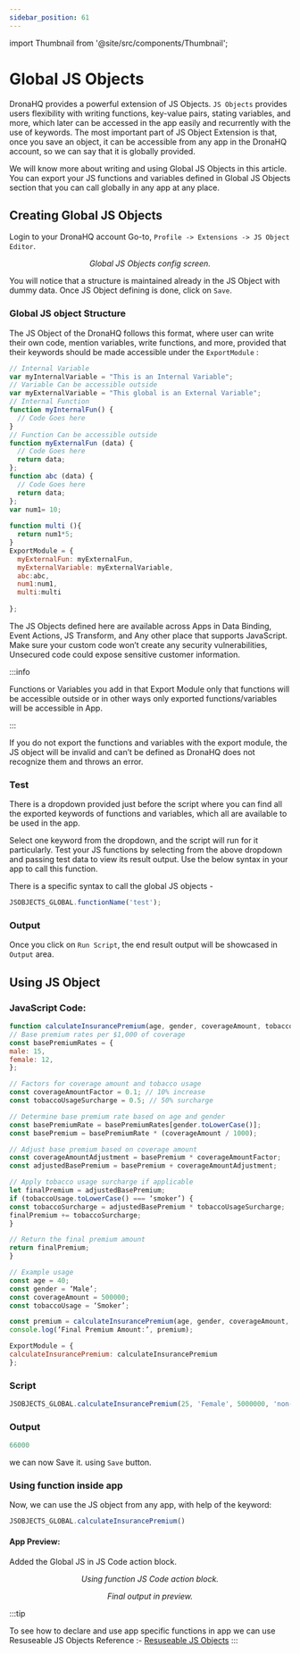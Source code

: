 ```yaml
---
sidebar_position: 61
---
```


import Thumbnail from '@site/src/components/Thumbnail';

# Global JS Objects

DronaHQ provides a powerful extension of JS Objects. `JS Objects` provides users flexibility with writing functions, key-value pairs, stating variables, and more, which later can be accessed in the app easily and recurrently with the use of keywords. The most important part of JS Object Extension is that, once you save an object, it can be accessible from any app in the DronaHQ account, so we can say that it is globally provided.

We will know more about writing and using Global JS Objects in this article. You can export your JS functions and variables defined in Global JS Objects section that you can call globally in any app at any place.

## Creating Global JS Objects
Login to your DronaHQ account Go-to, `Profile -> Extensions -> JS Object Editor`.

<figure>
  <Thumbnail src="/img/advanced-concepts/global-js-objects/global-js-objects-config-screen.jpg" alt="Simple Database GUI" />
  <figcaption align='center'><i>Global JS Objects config screen.</i></figcaption>
</figure>

You will notice that a structure is maintained already in the JS Object with dummy data. Once JS Object defining is done, click on `Save`.

### Global JS object Structure
The JS Object of the DronaHQ follows this format, where user can write their own code, mention variables, write functions, and more, provided that their keywords should be made accessible under the `ExportModule` :

```javascript
// Internal Variable  
var myInternalVariable = "This is an Internal Variable";  
// Variable Can be accessible outside  
var myExternalVariable = "This global is an External Variable";  
// Internal Function  
function myInternalFun() {  
  // Code Goes here  
}  
// Function Can be accessible outside   
function myExternalFun (data) {  
  // Code Goes here  
  return data;  
};  
function abc (data) {  
  // Code Goes here  
  return data;  
};  
var num1= 10; 
  
function multi (){ 
  return num1*5; 
} 
ExportModule = {  
  myExternalFun: myExternalFun,  
  myExternalVariable: myExternalVariable, 
  abc:abc, 
  num1:num1, 
  multi:multi 
  
}; 
```
The JS Objects defined here are available across Apps in Data Binding, Event Actions, JS Transform, and Any other place that supports JavaScript. Make sure your custom code won’t create any security vulnerabilities, Unsecured code could expose sensitive customer information.

:::info

Functions or Variables you add in that Export Module only that functions will be accessible outside or in other ways only exported functions/variables will be accessible in App.

:::

If you do not export the functions and variables with the export module, the JS object will be invalid and can’t be defined as DronaHQ does not recognize them and throws an error.

### Test

There is a dropdown provided just before the script where you can find all the exported keywords of functions and variables, which all are available to be used in the app.

Select one keyword from the dropdown, and the script will run for it particularly.
Test your JS functions by selecting from the above dropdown and passing test data to view its result output. Use the below syntax in your app to call this function.

There is a specific syntax to call the global JS objects - 
```javascript
JSOBJECTS_GLOBAL.functionName('test');
```

### Output

Once you click on `Run Script`, the end result output will be showcased in `Output` area.

## Using JS Object
### JavaScript Code:

```javascript
function calculateInsurancePremium(age, gender, coverageAmount, tobaccoUsage) {
// Base premium rates per $1,000 of coverage
const basePremiumRates = {
male: 15,
female: 12,
};

// Factors for coverage amount and tobacco usage
const coverageAmountFactor = 0.1; // 10% increase
const tobaccoUsageSurcharge = 0.5; // 50% surcharge

// Determine base premium rate based on age and gender
const basePremiumRate = basePremiumRates[gender.toLowerCase()];
const basePremium = basePremiumRate * (coverageAmount / 1000);

// Adjust base premium based on coverage amount
const coverageAmountAdjustment = basePremium * coverageAmountFactor;
const adjustedBasePremium = basePremium + coverageAmountAdjustment;

// Apply tobacco usage surcharge if applicable
let finalPremium = adjustedBasePremium;
if (tobaccoUsage.toLowerCase() === ‘smoker’) {
const tobaccoSurcharge = adjustedBasePremium * tobaccoUsageSurcharge;
finalPremium += tobaccoSurcharge;
}

// Return the final premium amount
return finalPremium;
}

// Example usage
const age = 40;
const gender = ‘Male’;
const coverageAmount = 500000;
const tobaccoUsage = ‘Smoker’;

const premium = calculateInsurancePremium(age, gender, coverageAmount, tobaccoUsage);
console.log(‘Final Premium Amount:’, premium);

ExportModule = {
calculateInsurancePremium: calculateInsurancePremium
};
```

### Script

```javascript
JSOBJECTS_GLOBAL.calculateInsurancePremium(25, 'Female', 5000000, 'non-smoker');
```

### Output

```javascript
66000
```

we can now Save it. using `Save` button.

### Using function inside app

Now, we can use the JS object from any app, with help of the keyword:

```javascript
JSOBJECTS_GLOBAL.calculateInsurancePremium()
```

#### App Preview:

Added the Global JS in JS Code action block.

<figure>
  <Thumbnail src="/img/advanced-concepts/global-js-objects/global-js-objects-functions-usage.png" alt="Simple Database GUI" />
  <figcaption align='center'><i>Using function JS Code action block.</i></figcaption>
</figure>

<figure>
  <Thumbnail src="/img/advanced-concepts/global-js-objects/global-js-objects-final-output.png" alt="Simple Database GUI" />
  <figcaption align='center'><i>Final output in preview.</i></figcaption>
</figure>

:::tip

To see how to declare and use app specific functions in app we can use Resuseable JS Objects
Reference :- [Resuseable JS Objects](/docs/app-scripting-and-code/reusable-js-objects.md)
:::